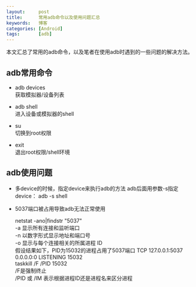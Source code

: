 ```yaml
---
layout:     post
title:      常用adb命令以及使用问题汇总
keywords:   博客
categories: [Android]
tags:	    [adb]
---
```


本文汇总了常用的adb命令，以及笔者在使用adb时遇到的一些问题的解决方法。

## adb常用命令

* adb devices  
获取模拟器/设备列表 
    
* adb shell  
进入设备或模拟器的shell
 
* su  
切换到root权限

* exit  
退出root权限/shell环境


## adb使用问题

* 多device的时候，指定device来执行adb的方法
 adb后面用参数-s指定device： adb -s <devicename> shell
 
* 5037端口被占用导致adb无法正常使用   

    netstat -ano|findstr "5037"   
   -a 显示所有连接和监听端口   
   -n 以数字形式显示地址和端口号    
   -o 显示与每个连接相关的所属进程 ID  
   假设结果如下，PID为15032的进程占用了5037端口
    TCP    127.0.0.1:5037         0.0.0.0:0              LISTENING       15032  
	taskkill /F /PID 15032   
   /F是强制终止   
   /PID 或 /IM 表示根据进程ID还是进程名来区分进程
  
 
